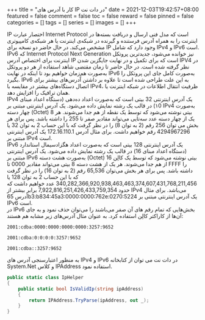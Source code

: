+++
title = "کار با آدرس های IP در دات نت"
date = 2021-12-03T19:42:57+08:00
featured = false
comment = false
toc = false
reward = false
pinned = false
categories = []
tags = []
series = []
images = []
+++

IP اختصار عبارت Internet Protocol است که مدل فنی ارسال و دریافت بسته‌ها در اینترنت را به همراه آدرس فرستنده و گیرنده در شبکه‌ی اینترنت یا هر شبکه‌ی کامپیوتری مشخص می‌کند. در حال حاضر دو نسخه برای IP وجود دارد که شامل IPv4 و IPv6 است.
<br>
IPv6 که Internet Protocol Next Generation نیز خوانده می‌شود، جدیدترین پروتکل اینترنت برای اختصاص آدرس IP است که برای تکمیل و در نهایت جایگزین شدن IPV4 در نظر گرفته شده است. در حال حاضر تا زمان مقتضی شاهد استفاده از هر دو پروتکل به‌صورت هم‌زمان خواهیم بود تا اینکه در نهایت IPv6 به‌صورت کامل جای این پروتکل را بگیرد. IPv6 به این علت طراحی شده است تا علاوه بر داشتن آدرس‌های بیشتر برای اتصال دستگاه‌های بیشتر در مقایسه با IPv4، ظرفیت انتقال اطلاعات در شبکه اینترنت یا همان ترافیک را افزایش دهد.
<br>
IPv4 یک آدرس اینترنتی 32 بیتی است که به‌صورت اعداد ده‌دهی (دستگاه اعداد مبنای ۱0) در قالب یک رشته نمایش داده می‌شود. یک آدرس اینترنتی مبتنی بر IPv4 به‌صورت چهار دسته (Octet) 8 بیتی نوشته می‌شود که توسط یک نقطه از هم جدا می‌شوند. هر یک از چهار دسته عدد سه‌تایی می‌تواند مقادیر صفر تا 255 را داشته باشد. پس برای هر بخش می توان 256 رقم (2 به توان 8) را در نظر گرفت که با این حساب 2 به توان 32 یا 4294967296 رقم خواهیم داشت. برای مثال آدرس 172.16.110.1 یک آدرس اینترنتی مبتنی بر IPv4 است.
<br>
IPv6 یک آدرس اینترنتی 128 بیتی است که به‌صورت اعداد هگزادسیمال استاندارد (دستگاه اعداد مبنای 16) در قالب یک رشته نمایش داده می‌شود. یک آدرس اینترنتی مبتنی بر IPv6 به‌صورت هشت دسته (Octet) 16 بیتی نوشته می‌شود که توسط یک کالِن از هم جدا می‌شوند. هر یک از هشت دسته 8 بیتی می‌تواند مقادیر 0000 تا FFFF  را داشته باشد. پس برای هر بخش می‌توان 65,536 رقم (2 به توان 16) را در نظر گرفت که با این حساب 2 به توان 128 یا 340,282,366,920,938,463,463,374,607,431,768,211,456 عدد خواهیم داشت که حدود 7,922,816,251,426,433,759,354 برابر بیشتر از IPv4 می‌باشد. برای مثال آدرس 65b3:b834:45a3:0000:0000:762e:0270:5224 یک آدرس اینترنتی مبتنی بر IPv6 است.
<br>
در IPv6 بخش‌هایی که تمام رقم های آن صفر می‌باشند را می‌توان حذف نمود و به جای آن‌ها از کاراکتر کالِن استفاده کرد. به عنوان مثال آدرس‌های زیر مشابه هم هستند:
```Text
2001:cdba:0000:0000:0000:0000:3257:9652

2001:cdba:0:0:0:0:3257:9652

2001:cdba::3257:9652
```
به منظور اعتبارسنجی آدرس های IPv4 و IPv6 در دات نت می توان از کتابخانه System.Net و کلاس IPAddress استفاده نمود.
```csharp
public static class IpHelper
{
    public static bool IsValidIp(string ipAddress)
    {
        return IPAddress.TryParse(ipAddress, out _);
    }
}
```